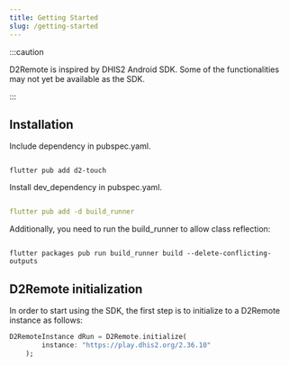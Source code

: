```yaml
---
title: Getting Started
slug: /getting-started
---
```


:::caution

D2Remote is inspired by DHIS2 Android SDK. Some of the functionalities may not yet be available as the SDK.

:::
## Installation

<!--DHIS2-SECTION-ID:installation-->

Include dependency in pubspec.yaml.

```shell

flutter pub add d2-touch

```

Install dev_dependency in pubspec.yaml.

```yml

flutter pub add -d build_runner

```

Additionally, you need to run the build_runner to allow class reflection:

```shell

flutter packages pub run build_runner build --delete-conflicting-outputs

```

## D2Remote initialization

<!--TODO-->

<!--DHIS2-SECTION-ID:initialization-->

In order to start using the SDK, the first step is to initialize to a D2Remote instance as follows:

```dart
D2RemoteInstance dRun = D2Remote.initialize(
        instance: "https://play.dhis2.org/2.36.10"
    );
```